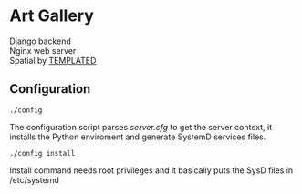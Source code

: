 # Art Gallery

Django backend<br>
Nginx web server<br>
Spatial by [TEMPLATED](https://templated.co)<br>

## Configuration

    ./config
    
The configuration script parses *server.cfg* to get the server context, it installs the Python enviroment and generate SystemD services files.

    ./config install
    
Install command needs root privileges and it basically puts the SysD files in /etc/systemd
